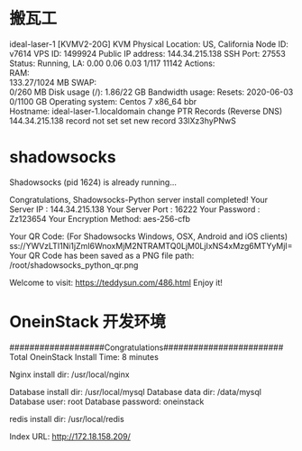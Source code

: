 
# 搬瓦工

ideal-laser-1   [KVMV2-20G]   KVM
Physical Location:	US, California    Node ID: v7614    VPS ID: 1499924
Public IP address:	144.34.215.138
SSH Port:	27553
Status:	Running, LA: 0.00 0.06 0.03 1/117 11142
Actions:	   
RAM:	
133.27/1024 MB
SWAP:	
0/260 MB
Disk usage (/):	
1.86/22 GB
Bandwidth usage:
Resets: 2020-06-03	
0/1100 GB
Operating system:	Centos 7 x86_64 bbr  
Hostname:	ideal-laser-1.localdomain   change
PTR Records (Reverse DNS)
144.34.215.138	record not set   set new record
33lXz3hyPNwS

# shadowsocks
Shadowsocks (pid 1624) is already running...

Congratulations, Shadowsocks-Python server install completed!
Your Server IP        :  144.34.215.138 
Your Server Port      :  16222 
Your Password         :  Zz123654 
Your Encryption Method:  aes-256-cfb 

Your QR Code: (For Shadowsocks Windows, OSX, Android and iOS clients)
 ss://YWVzLTI1Ni1jZmI6WnoxMjM2NTRAMTQ0LjM0LjIxNS4xMzg6MTYyMjI= 
Your QR Code has been saved as a PNG file path:
 /root/shadowsocks_python_qr.png 

Welcome to visit: https://teddysun.com/486.html
Enjoy it!

# OneinStack 开发环境
###################Congratulations########################
Total OneinStack Install Time: 8 minutes

Nginx install dir:              /usr/local/nginx

Database install dir:           /usr/local/mysql
Database data dir:              /data/mysql
Database user:                  root
Database password:              oneinstack

redis install dir:              /usr/local/redis

Index URL:                      http://172.18.158.209/


